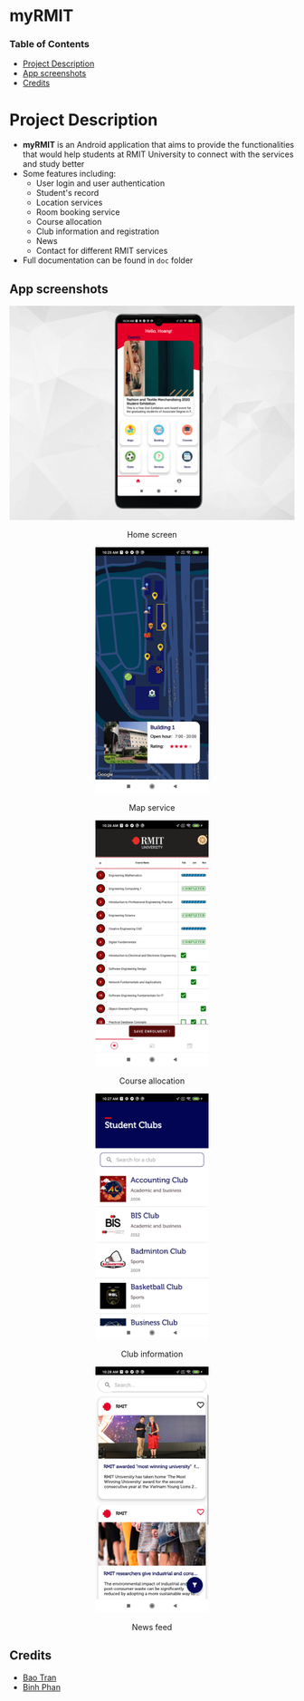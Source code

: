 # myRMIT

### Table of Contents
* [Project Description](#description)
* [App screenshots](#screenshots)
* [Credits](#credits)

<a name="description"></a>
# Project Description
* **myRMIT** is an Android application that aims to provide the functionalities that would help students at RMIT University to connect with the services and study better
* Some features including:
    * User login and user authentication
    * Student's record
    * Location services
    * Room booking service
    * Course allocation
    * Club information and registration
    * News
    * Contact for different RMIT services
* Full documentation can be found in `doc` folder

<a name="screenshots"></a>
## App screenshots
![](./screenshots/home.png)
<p align="center">Home screen</p>

<p align="center"><img src="./screenshots/5.jpg" width="200"></p>
<p align="center">Map service</p>

<p align="center"><img src="./screenshots/8.jpg" width="200"></p>
<p align="center">Course allocation</p>

<p align="center"><img src="./screenshots/11.jpg" width="200"></p>
<p align="center">Club information</p>

<p align="center"><img src="./screenshots/15.jpg" width="200"></p>
<p align="center">News feed</p>

<a name="credits"></a>
## Credits
- [Bao Tran](https://github.com/s3740819)
- [Binh Phan](https://github.com/bmo8699)



